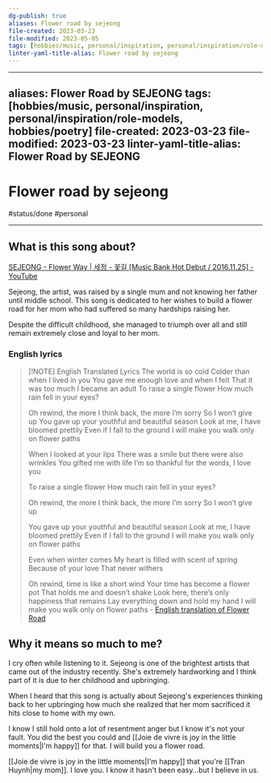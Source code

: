 ```yaml
---
dg-publish: true
aliases: Flower road by sejeong
file-created: 2023-03-23
file-modified: 2023-05-05
tags: [hobbies/music, personal/inspiration, personal/inspiration/role-models, hobbies/poetry]
linter-yaml-title-alias: Flower road by sejeong
---
```

---
aliases: Flower Road by SEJEONG
tags: [hobbies/music, personal/inspiration, personal/inspiration/role-models, hobbies/poetry]
file-created: 2023-03-23
file-modified: 2023-03-23
linter-yaml-title-alias: Flower Road by SEJEONG
---

# Flower road by sejeong

#status/done  #personal

---

## What is this song about?

[SEJEONG - Flower Way | 세정 - 꽃길 [Music Bank Hot Debut / 2016.11.25] - YouTube](https://youtu.be/2xxo9ZtS0Bc?t=11)

Sejeong, the artist, was raised by a single mum and not knowing her father until middle school. This song is dedicated to her wishes to build a flower road for her mom who had suffered so many hardships raising her.

Despite the difficult childhood, she managed to triumph over all and still remain extremely close and loyal to her mom.

### English lyrics

> [!NOTE] English Translated Lyrics
> The world is so cold
> Colder than when I lived in you
> You gave me enough love and when I felt
> That it was too much I became an adult
> To raise a single flower
> How much rain fell in your eyes?
>
> Oh rewind, the more I think back, the more I’m sorry
> So I won’t give up
> You gave up your youthful and beautiful season
> Look at me, I have bloomed prettily
> Even if I fall to the ground
> I will make you walk only on flower paths
>
> When I looked at your lips
> There was a smile but there were also wrinkles
> You gifted me with life
> I’m so thankful for the words, I love you
>
> To raise a single flower
> How much rain fell in your eyes?
>
> Oh rewind, the more I think back, the more I’m sorry
> So I won’t give up
>
> You gave up your youthful and beautiful season
> Look at me, I have bloomed prettily
> Even if I fall to the ground
> I will make you walk only on flower paths
>
> Even when winter comes
> My heart is filled with scent of spring
> Because of your love
> That never withers
>
> Oh rewind, time is like a short wind
> Your time has become a flower pot
> That holds me and doesn’t shake
> Look here, there’s only happiness that remains
> Lay everything down and hold my hand
> I will make you walk only on flower paths
> \- [English translation of Flower Road](https://lyricstranslate.com/en/%EA%BD%83%EA%B8%B8-flower-road.html)

## Why it means so much to me?

I cry often while listening to it. Sejeong is one of the brightest artists that came out of the industry recently. She's extremely hardworking and I think part of it is due to her childhood and upbringing.

When I heard that this song is actually about Sejeong's experiences thinking back to her upbringing how much she realized that her mom sacrificed it hits close to home with my own.

I know I still hold onto a lot of resentment anger but I know it's not your fault.  You did the best you could and [[Joie de vivre is joy in the little moments|I'm happy]] for that. I will build you a flower road.

[[Joie de vivre is joy in the little moments|I'm happy]] that you're [[Tran Huynh|my mom]]. I love you. I know it hasn't been easy…but I believe in us.
